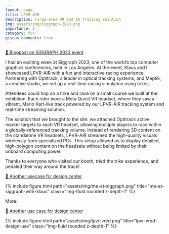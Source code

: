 ```yaml
---
layout: page
title: LPVR-AIR
description: large-area VR and AR tracking solution
img: assets/img/siggraph-2023.png
importance: 1
category: fun
giscus_comments: true
---
```


[🔗 Blogpost on SIGGRAPH 2023 event](https://www.lp-research.com/siggraph-los-angeles-2023-lpvr-air-lp-research/)

I had an exciting week at Siggraph 2023, one of the world’s top computer graphics conferences, held in Los Angeles. At the event, Klaus and I showcased LPVR-AIR with a fun and interactive racing experience. Partnering with Optitrack, a leader in optical tracking systems, and Meptik, a creative studio, we set up a real-time racing simulation using trikes.

Attendees could hop on a trike and race on a small course we built at the exhibition. Each rider wore a Meta Quest VR headset, where they saw a vibrant, Mario Kart-like track powered by our LPVR-AIR tracking system and real-time streaming solution.

The solution that we brought to the site: we attached Optitrack active marker targets to each VR headset, allowing multiple players to race within a globally-referenced tracking volume. Instead of rendering 3D content on the standalone VR headsets, LPVR-AIR streamed the high-quality visuals wirelessly from specialized PCs. This setup allowed us to display detailed, high-polygon content on the headsets without being limited by their onboard computing power.

Thanks to everyone who visited our booth, tried the trike experience, and pedaled their way around the track!

[🔗 Another usecase for design center](https://www.lp-research.com/lpvr-air-for-immersive-collaborative-industrial-design/)

<div class="row">
    <div class="col-sm mt-3 mt-md-0">
        {% include figure.html path="assets/img/me-at-siggraph.png" title="me-at-siggraph-with-klaus" class="img-fluid rounded z-depth-1" %}
    </div>
</div>

More: 

[🔗 Another use case for design center](https://www.lp-research.com/lpvr-air-for-immersive-collaborative-industrial-design/)

<div class="row">
    <div class="col-sm mt-3 mt-md-0">
        {% include figure.html path="assets/img/lpvr-vred.png" title="lpvr-vred-design-use" class="img-fluid rounded z-depth-1" %}
    </div>
</div>
